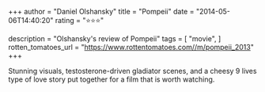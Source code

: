 +++
author = "Daniel Olshansky"
title = "Pompeii"
date = "2014-05-06T14:40:20"
rating = "⭐⭐⭐"

description = "Olshansky's review of Pompeii"
tags = [
    "movie",
]
rotten_tomatoes_url = "https://www.rottentomatoes.com//m/pompeii_2013"
+++

Stunning visuals, testosterone-driven gladiator scenes, and a cheesy 9 lives type of love story put together for a film that is worth watching.
